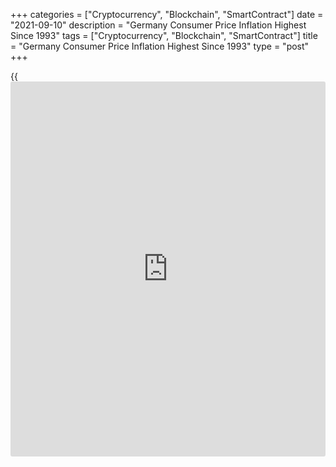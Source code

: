 +++
categories = ["Cryptocurrency", "Blockchain", "SmartContract"]
date = "2021-09-10"
description = "Germany Consumer Price Inflation Highest Since 1993"
tags = ["Cryptocurrency", "Blockchain", "SmartContract"]
title = "Germany Consumer Price Inflation Highest Since 1993"
type = "post"
+++

{{<iframe id="large-banner" src="https://www.bounty.group/#slide=7.0" width="100%" height="600" scrolling="no" style="border: 0px solid rgb(216, 221, 230); border-radius: 3px;">}}

Germany consumer price inflation accelerated to the highest level since
late 1993, final data from Destatis showed on Friday.

Consumer price inflation rose marginally to 3.9 percent in August from
3.8 percent in July. A higher inflation rate was last measured in
December 1993. Inflation is fast approaching the four percent mark.

The statistical office confirmed the flash estimate published on August
30.

Destatis said there were a number of reasons for the increase in the
inflation rate since July 2021, which include base effects due to low
prices in 2020.

Excluding energy and food, inflation was 2.8 percent in August.

Compared to July, overall consumer prices remained flat as initially
estimated in August.  
  
EU harmonized inflation advanced to 3.4 percent from 3.1 percent a month
ago. The HICP rose 0.1 percent in August, following July's 0.5 percent
increase. Both annual and monthly rates matched flash estimate.

For comments and feedback [contact](https://www.playgroundfx.com/contact/): editorial@rtt[news](https://www.letsplayfx.com/blog/forex-news-website/).com

[Economic News][1]

 **What parts of the world are seeing the best (and worst) economic
performances lately? Click[here][2] to check out our [Econ Scorecard][2]
and find out! See up-to-the-moment [ranking](https://www.playgroundfx.com/blog/crypto-exchange-ranking/)s for the best and worst
performers in [GDP][3], [unemployment rate][4], [inflation][5] and much
more.**

   1. www.rtt[news](https://www.letsplayfx.com/blog/forex-news-website/).com/Content/EconomicNews.aspx
   2. www.rtt[news](https://www.letsplayfx.com/blog/forex-news-website/).com/economic-scorecard/world-rank/unemployment-rate/highest-performance.aspx
   3. www.rtt[news](https://www.letsplayfx.com/blog/forex-news-website/).com/economic-scorecard/world-rank/GDP/highest-performance.aspx
   4. www.rtt[news](https://www.letsplayfx.com/blog/forex-news-website/).com/economic-scorecard/world-rank/unemployment-rate/lowest-performance.aspx
   5. www.rtt[news](https://www.letsplayfx.com/blog/forex-news-website/).com/economic-scorecard/world-rank/CPI/highest-performance.aspx